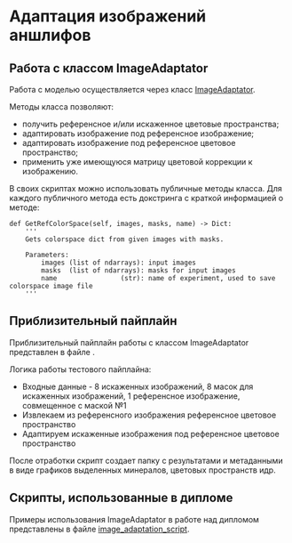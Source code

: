 # Адаптация изображений аншлифов

## Работа с классом ImageAdaptator

Работа с моделью осуществляется через класс [ImageAdaptator](https://github.com/luseno4ek/image-adaptation/blob/main/image_adaptation.py).

Методы класса позволяют:
-  получить референсное и/или искаженное цветовые пространства;
-  адаптировать изображение под референсное изображение;
-  адаптировать изображение под референсное цветовое пространство;
-  применить уже имеющуюся матрицу цветовой коррекции к изображению.

В своих скриптах можно использовать публичные методы класса. Для каждого публичного метода есть докстринга с краткой информацией о методе:
```
def GetRefColorSpace(self, images, masks, name) -> Dict:
    '''
    Gets colorspace dict from given images with masks.

    Parameters:
        images (list of ndarrays): input images
        masks  (list of ndarrays): masks for input images
        name                (str): name of experiment, used to save colorspace image file
    '''
```

## Приблизительный пайплайн

Приблизительный пайплайн работы с классом ImageAdaptator представлен в файле []().

Логика работы тестового пайплайна:
- Входные данные - 8 искаженных изображений, 8 масок для искаженных изображений, 1 референсное изображение, совмещенное с маской №1
- Извлекаем из референсного изображения референсное цветовое пространство
- Адаптируем искаженные изображения под референсное цветовое пространство

После отработки скрипт создает папку с результатами и метаданными в виде графиков выделенных минералов, цветовых пространств идр.


## Скрипты, использованные в дипломе

Примеры использования ImageAdaptator в работе над дипломом представлены в файле [image_adaptation_script](https://github.com/luseno4ek/image-adaptation/blob/main/image_adaptation_script.py).
